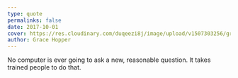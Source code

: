 ```yaml
---
type: quote
permalinks: false
date: 2017-10-01
cover: https://res.cloudinary.com/duqeezi8j/image/upload/v1507303256/grace-hopper.jpg
author: Grace Hopper
---
```

No computer is ever going to ask a new, reasonable question. It takes trained people to do that.

